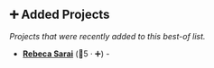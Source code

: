 ## ➕ Added Projects

_Projects that were recently added to this best-of list._

- <b><a href="https://rsarai.github.io/">Rebeca Sarai</a></b> (🥉5 · ➕) - 

